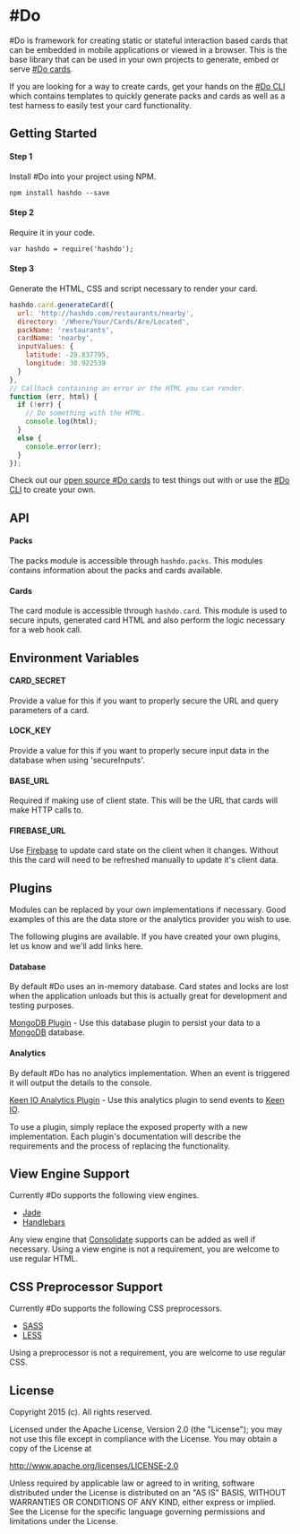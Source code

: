 # \#Do

\#Do is framework for creating static or stateful interaction based cards that can be embedded in mobile applications or viewed in a browser.
This is the base library that can be used in your own projects to generate, embed or serve [\#Do cards](https://github.com/UXFoundry/hashdo-cards).

If you are looking for a way to create cards, get your hands on the [\#Do CLI](https://github.com/UXFoundry/hashdo-cli) which contains templates to quickly generate packs and cards as well as a test harness to easily test your card functionality.

## Getting Started
#### Step 1
Install \#Do into your project using NPM.

`npm install hashdo --save`

#### Step 2
Require it in your code.

`var hashdo = require('hashdo');`

#### Step 3
Generate the HTML, CSS and script necessary to render your card.

```js
hashdo.card.generateCard({
  url: 'http://hashdo.com/restaurants/nearby',
  directory: '/Where/Your/Cards/Are/Located',
  packName: 'restaurants',
  cardName: 'nearby',
  inputValues: {
    latitude: -29.837795,
    longitude: 30.922539
  }
},
// Callback containing an error or the HTML you can render.
function (err, html) {
  if (!err) {
    // Do something with the HTML.
    console.log(html);
  }
  else {
    console.error(err);    
  }
});
```

Check out our [open source \#Do cards](https://github.com/UXFoundry/hashdo-cards) to test things out with or use the [\#Do CLI](https://github.com/UXFoundry/hashdo-cli) to create your own.

## API
#### Packs
The packs module is accessible through `hashdo.packs`. This modules contains information about the packs and cards available.

#### Cards
The card module is accessible through `hashdo.card`. This module is used to secure inputs, generated card HTML and also perform the logic necessary for a web hook call.

## Environment Variables

#### CARD_SECRET
Provide a value for this if you want to properly secure the URL and query parameters of a card.

#### LOCK_KEY
Provide a value for this if you want to properly secure input data in the database when using 'secureInputs'.

#### BASE_URL
Required if making use of client state. This will be the URL that cards will make HTTP calls to.

#### FIREBASE_URL
Use [Firebase](https://www.firebase.com/) to update card state on the client when it changes. Without this the card will need to be refreshed manually to update it's client data.

## Plugins
Modules can be replaced by your own implementations if necessary. Good examples of this are the data store or the analytics provider you wish to use.

The following plugins are available. If you have created your own plugins, let us know and we'll add links here.

#### Database
By default \#Do uses an in-memory database. Card states and locks are lost when the application unloads but this is actually great for development and testing purposes.

[MongoDB Plugin](https://github.com/UXFoundry/hashdo-db-mongo) - Use this database plugin to persist your data to a [MongoDB](https://www.mongodb.org/) database.

#### Analytics
By default \#Do has no analytics implementation. When an event is triggered it will output the details to the console.

[Keen IO Analytics Plugin](https://github.com/UXFoundry/hashdo-analytics-keen) - Use this analytics plugin to send events to [Keen IO](https://keen.io/).

To use a plugin, simply replace the exposed property with a new implementation. Each plugin's documentation will describe the requirements and the process of replacing the functionality.

## View Engine Support
Currently \#Do supports the following view engines.

- [Jade](http://jade-lang.com/)
- [Handlebars](http://handlebarsjs.com/)

Any view engine that [Consolidate](https://github.com/tj/consolidate.js) supports can be added as well if necessary. Using a view engine is not a requirement, you are welcome to use regular HTML. 

## CSS Preprocessor Support
Currently \#Do supports the following CSS preprocessors.

- [SASS](http://lesscss.org/)
- [LESS](http://sass-lang.com/)

Using a preprocessor is not a requirement, you are welcome to use regular CSS.


## License
Copyright 2015 (c). All rights reserved.

Licensed under the Apache License, Version 2.0 (the "License"); you
may not use this file except in compliance with the License. You may
obtain a copy of the License at

http://www.apache.org/licenses/LICENSE-2.0

Unless required by applicable law or agreed to in writing, software
distributed under the License is distributed on an "AS IS" BASIS,
WITHOUT WARRANTIES OR CONDITIONS OF ANY KIND, either express or
implied. See the License for the specific language governing permissions
and limitations under the License.